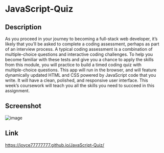 # JavaScript-Quiz

## Description
As you proceed in your journey to becoming a full-stack web developer, it’s likely that you’ll be asked to complete a coding assessment, perhaps as part of an interview process. A typical coding assessment is a combination of multiple-choice questions and interactive coding challenges.
To help you become familiar with these tests and give you a chance to apply the skills from this module, you will practice to build a timed coding quiz with multiple-choice questions. This app will run in the browser, and will feature dynamically updated HTML and CSS powered by JavaScript code that you write. It will have a clean, polished, and responsive user interface. This week’s coursework will teach you all the skills you need to succeed in this assignment.

## Screenshot
![image](https://github.com/Joyce77777777/JavaScript-Quiz/assets/145174906/7a4ed658-abd0-404e-ad18-47044d6151d5)

## Link
https://joyce77777777.github.io/JavaScript-Quiz/

